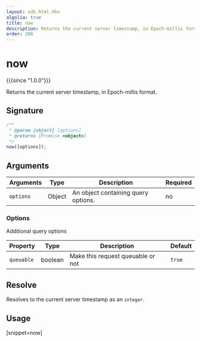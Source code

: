 ```yaml
---
layout: sdk.html.hbs
algolia: true
title: now
description: Returns the current server timestamp, in Epoch-millis format.
order: 200
---
```


# now

{{{since "1.0.0"}}}

Returns the current server timestamp, in Epoch-millis format.

## Signature

```javascript
/**
 * @param {object} [options]
 * @returns {Promise.<object>}
 */
now([options]);
```

## Arguments

| Arguments | Type   | Description                         | Required |
| --------- | ------ | ----------------------------------- | -------- |
| `options` | Object | An object containing query options. | no       |

### **Options**

Additional query options

| Property   | Type    | Description                       | Default |
| ---------- | ------- | --------------------------------- | ------- |
| `queuable` | boolean | Make this request queuable or not | `true`  |


## Resolve

Resolves to the current server timestamp as an `integer`.

## Usage

[snippet=now]
